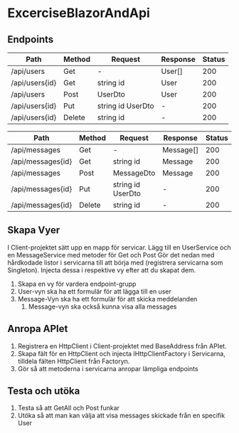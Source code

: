 # ExcerciseBlazorAndApi

## Endpoints

| Path           | Method | Request           | Response | Status |
| -------------- | ------ | ----------------- | -------- | ------ |
| /api/users     | Get    | -                 | User[]   | 200    |
| /api/users{id} | Get    | string id         | User     | 200    |
| /api/users     | Post   | UserDto           | User     | 200    |
| /api/users{id} | Put    | string id UserDto | -        | 200    |
| /api/users{id} | Delete | string id         | -        | 200    |

| Path              | Method | Request           | Response  | Status |
| ----------------- | ------ | ----------------- | --------- | ------ |
| /api/messages     | Get    | -                 | Message[] | 200    |
| /api/messages{id} | Get    | string id         | Message   | 200    |
| /api/messages     | Post   | MessageDto        | Message   | 200    |
| /api/messages{id} | Put    | string id UserDto | -         | 200    |
| /api/messages{id} | Delete | string id         | -         | 200    |

## Skapa Vyer

I Client-projektet sätt upp en mapp för servicar.
Lägg till en UserService och en MessageService med metoder för Get och Post
Gör det nedan med hårdkodade listor i servicarna till att börja med (registrera servicarna som Singleton).
Injecta dessa i respektive vy efter att du skapat dem.

1. Skapa en vy för vardera endpoint-grupp
2. User-vyn ska ha ett formulär för att lägga till en user
3. Message-Vyn ska ha ett formulär för att skicka meddelanden
   1. Message-vyn ska också kunna visa alla messages

## Anropa APIet

1. Registrera en HttpClient i Client-projektet med BaseAddress från APIet.
2. Skapa fält för en HttpClient och injecta IHttpClientFactory i Servicarna, tilldela fälten HttpClient från Factoryn.
3. Gör så att metoderna i servicarna anropar lämpliga endpoints

## Testa och utöka

1. Testa så att GetAll och Post funkar
2. Utöka så att man kan välja att visa messages skickade från en specifik User